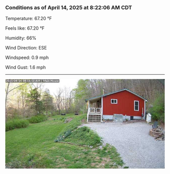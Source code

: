 ### Conditions as of April 14, 2025 at 8:22:06 AM CDT 

Temperature: 67.20 &deg;F

Feels like: 67.20 &deg;F

Humidity: 66%

Wind Direction: ESE

Windspeed: 0.9 mph

Wind Gust: 1.6 mph

---

<img src="./images/latest.jpeg"/>

